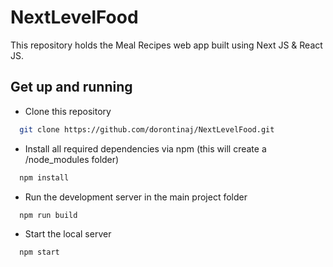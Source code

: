 # NextLevelFood

This repository holds the Meal Recipes web app built using Next JS & React JS.

## Get up and running

* Clone this repository
```bash
  git clone https://github.com/dorontinaj/NextLevelFood.git
```

* Install all required dependencies via npm (this will create a /node_modules folder)
```bash
  npm install
```

* Run the development server in the main project folder
```bash
  npm run build
```

* Start the local server
```bash
  npm start
```
